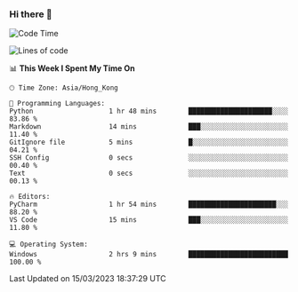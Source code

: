 ### Hi there 👋

<!--
**RoiexLee/RoiexLee** is a ✨ _special_ ✨ repository because its `README.md` (this file) appears on your GitHub profile.

Here are some ideas to get you started:

- 🔭 I’m currently working on ...
- 🌱 I’m currently learning ...
- 👯 I’m looking to collaborate on ...
- 🤔 I’m looking for help with ...
- 💬 Ask me about ...
- 📫 How to reach me: ...
- 😄 Pronouns: ...
- ⚡ Fun fact: ...
-->

<!--START_SECTION:waka-->
![Code Time](http://img.shields.io/badge/Code%20Time-141%20hrs%209%20mins-blue)

![Lines of code](https://img.shields.io/badge/From%20Hello%20World%20I%27ve%20Written-3.0%20thousand%20lines%20of%20code-blue)

📊 **This Week I Spent My Time On** 

```text
🕑︎ Time Zone: Asia/Hong_Kong

💬 Programming Languages: 
Python                   1 hr 48 mins        █████████████████████░░░░   83.86 % 
Markdown                 14 mins             ███░░░░░░░░░░░░░░░░░░░░░░   11.40 % 
GitIgnore file           5 mins              █░░░░░░░░░░░░░░░░░░░░░░░░   04.21 % 
SSH Config               0 secs              ░░░░░░░░░░░░░░░░░░░░░░░░░   00.40 % 
Text                     0 secs              ░░░░░░░░░░░░░░░░░░░░░░░░░   00.13 % 

🔥 Editors: 
PyCharm                  1 hr 54 mins        ██████████████████████░░░   88.20 % 
VS Code                  15 mins             ███░░░░░░░░░░░░░░░░░░░░░░   11.80 % 

💻 Operating System: 
Windows                  2 hrs 9 mins        █████████████████████████   100.00 % 
```


 Last Updated on 15/03/2023 18:37:29 UTC
<!--END_SECTION:waka-->
